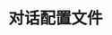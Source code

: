 <!--
 * @Author: DSOE1024 computerlub@163.com
 * @Date: 2025-07-14 17:25:47
 * @LastEditors: DSOE1024 computerlub@163.com
 * @LastEditTime: 2025-07-14 17:25:55
 * @FilePath: \konado\addons\konado\docs\zh-cn\配置\对话配置文件.md
 * @Description: 这是默认设置,请设置`customMade`, 打开koroFileHeader查看配置 进行设置: https://github.com/OBKoro1/koro1FileHeader/wiki/%E9%85%8D%E7%BD%AE
-->
# 对话配置文件

